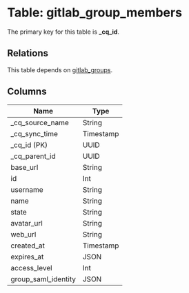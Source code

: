 # Table: gitlab_group_members



The primary key for this table is **_cq_id**.

## Relations
This table depends on [gitlab_groups](gitlab_groups.md).


## Columns
| Name          | Type          |
| ------------- | ------------- |
|_cq_source_name|String|
|_cq_sync_time|Timestamp|
|_cq_id (PK)|UUID|
|_cq_parent_id|UUID|
|base_url|String|
|id|Int|
|username|String|
|name|String|
|state|String|
|avatar_url|String|
|web_url|String|
|created_at|Timestamp|
|expires_at|JSON|
|access_level|Int|
|group_saml_identity|JSON|